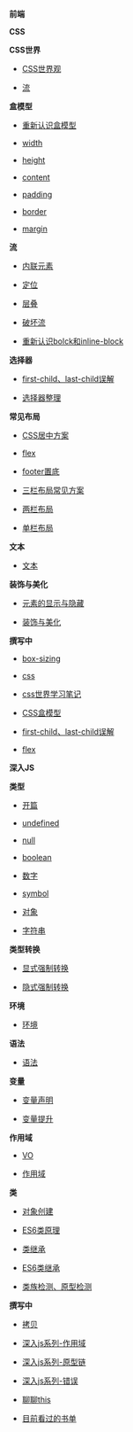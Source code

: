 **前端** 
 
**CSS** 
 
**CSS世界** 
 
* [CSS世界观](https://github.com/869288142/blog/tree/master/前端/CSS/1CSS世界/CSS世界观.md)   
 
* [流](https://github.com/869288142/blog/tree/master/前端/CSS/1CSS世界/流.md)   
 
**盒模型** 
 
* [重新认识盒模型](https://github.com/869288142/blog/tree/master/前端/CSS/2盒模型/1重新认识盒模型.md)   
 
* [width](https://github.com/869288142/blog/tree/master/前端/CSS/2盒模型/2width.md)   
 
* [height](https://github.com/869288142/blog/tree/master/前端/CSS/2盒模型/3height.md)   
 
* [content](https://github.com/869288142/blog/tree/master/前端/CSS/2盒模型/4content.md)   
 
* [padding](https://github.com/869288142/blog/tree/master/前端/CSS/2盒模型/5padding.md)   
 
* [border](https://github.com/869288142/blog/tree/master/前端/CSS/2盒模型/6border.md)   
 
* [margin](https://github.com/869288142/blog/tree/master/前端/CSS/2盒模型/7margin.md)   
 
**流** 
 
* [内联元素](https://github.com/869288142/blog/tree/master/前端/CSS/3流/内联元素.md)   
 
* [定位](https://github.com/869288142/blog/tree/master/前端/CSS/3流/定位.md)   
 
* [层叠](https://github.com/869288142/blog/tree/master/前端/CSS/3流/层叠.md)   
 
* [破坏流](https://github.com/869288142/blog/tree/master/前端/CSS/3流/破坏流.md)   
 
* [重新认识bolck和inline-block](https://github.com/869288142/blog/tree/master/前端/CSS/3流/重新认识bolck和inline-block.md)   
 
**选择器** 
 
* [first-child、last-child误解](https://github.com/869288142/blog/tree/master/前端/CSS/4选择器/first-child、last-child误解.md)   
 
* [选择器整理](https://github.com/869288142/blog/tree/master/前端/CSS/4选择器/选择器整理.md)   
 
**常见布局** 
 
* [CSS居中方案](https://github.com/869288142/blog/tree/master/前端/CSS/5常见布局/CSS居中方案.md)   
 
* [flex](https://github.com/869288142/blog/tree/master/前端/CSS/5常见布局/flex.md)   
 
* [footer置底](https://github.com/869288142/blog/tree/master/前端/CSS/5常见布局/footer置底.md)   
 
* [三栏布局常见方案](https://github.com/869288142/blog/tree/master/前端/CSS/5常见布局/三栏布局常见方案.md)   
 
* [两栏布局](https://github.com/869288142/blog/tree/master/前端/CSS/5常见布局/两栏布局.md)   
 
* [单栏布局](https://github.com/869288142/blog/tree/master/前端/CSS/5常见布局/单栏布局.md)   
 
**文本** 
 
* [文本](https://github.com/869288142/blog/tree/master/前端/CSS/6文本/文本.md)   
 
**装饰与美化** 
 
* [元素的显示与隐藏](https://github.com/869288142/blog/tree/master/前端/CSS/7装饰与美化/元素的显示与隐藏.md)   
 
* [装饰与美化](https://github.com/869288142/blog/tree/master/前端/CSS/7装饰与美化/装饰与美化.md)   
 
   
 
**撰写中** 
 
* [box-sizing](https://github.com/869288142/blog/tree/master/前端/CSS/n/box-sizing.md)   
 
* [css](https://github.com/869288142/blog/tree/master/前端/CSS/n/css.md)   
 
* [css世界学习笔记](https://github.com/869288142/blog/tree/master/前端/CSS/n/css世界学习笔记.md)   
 
* [CSS盒模型](https://github.com/869288142/blog/tree/master/前端/CSS/n/CSS盒模型.md)   
 
* [first-child、last-child误解](https://github.com/869288142/blog/tree/master/前端/CSS/n/first-child、last-child误解.md)   
 
* [flex](https://github.com/869288142/blog/tree/master/前端/CSS/n/flex.md)   
 
**深入JS** 
 
**类型** 
 
* [开篇](https://github.com/869288142/blog/tree/master/前端/深入JS/1类型/1开篇.md)   
 
* [undefined](https://github.com/869288142/blog/tree/master/前端/深入JS/1类型/2undefined.md)   
 
* [null](https://github.com/869288142/blog/tree/master/前端/深入JS/1类型/3null.md)   
 
* [boolean](https://github.com/869288142/blog/tree/master/前端/深入JS/1类型/4boolean.md)   
 
* [数字](https://github.com/869288142/blog/tree/master/前端/深入JS/1类型/5数字.md)   
 
* [symbol](https://github.com/869288142/blog/tree/master/前端/深入JS/1类型/6symbol.md)   
 
* [对象](https://github.com/869288142/blog/tree/master/前端/深入JS/1类型/7对象.md)   
 
* [字符串](https://github.com/869288142/blog/tree/master/前端/深入JS/1类型/8字符串.md)   
 
**类型转换** 
 
* [显式强制转换](https://github.com/869288142/blog/tree/master/前端/深入JS/2类型转换/显式强制转换.md)   
 
* [隐式强制转换](https://github.com/869288142/blog/tree/master/前端/深入JS/2类型转换/隐式强制转换.md)   
 
**环境** 
 
* [环境](https://github.com/869288142/blog/tree/master/前端/深入JS/3环境/环境.md)   
 
**语法** 
 
* [语法](https://github.com/869288142/blog/tree/master/前端/深入JS/4语法/语法.md)   
 
**变量** 
 
* [变量声明](https://github.com/869288142/blog/tree/master/前端/深入JS/5变量/变量声明.md)   
 
* [变量提升](https://github.com/869288142/blog/tree/master/前端/深入JS/5变量/变量提升.md)   
 
**作用域** 
 
* [VO](https://github.com/869288142/blog/tree/master/前端/深入JS/6作用域/VO.md)   
 
* [作用域](https://github.com/869288142/blog/tree/master/前端/深入JS/6作用域/作用域.md)   
 
**类** 
 
* [对象创建](https://github.com/869288142/blog/tree/master/前端/深入JS/7类/1对象创建.md)   
 
* [ES6类原理](https://github.com/869288142/blog/tree/master/前端/深入JS/7类/2ES6类原理.md)   
 
* [类继承](https://github.com/869288142/blog/tree/master/前端/深入JS/7类/3类继承.md)   
 
* [ES6类继承](https://github.com/869288142/blog/tree/master/前端/深入JS/7类/4ES6类继承.md)   
 
* [类族检测、原型检测](https://github.com/869288142/blog/tree/master/前端/深入JS/7类/5类族检测、原型检测.md)   
 
   
 
**撰写中** 
 
* [拷贝](https://github.com/869288142/blog/tree/master/前端/深入JS/n/拷贝.md)   
 
* [深入js系列-作用域](https://github.com/869288142/blog/tree/master/前端/深入JS/n/深入js系列-作用域.md)   
 
* [深入js系列-原型链](https://github.com/869288142/blog/tree/master/前端/深入JS/n/深入js系列-原型链.md)   
 
* [深入js系列-错误](https://github.com/869288142/blog/tree/master/前端/深入JS/n/深入js系列-错误.md)   
 
* [聊聊this](https://github.com/869288142/blog/tree/master/前端/深入JS/n/聊聊this.md)   
 
* [目前看过的书单](https://github.com/869288142/blog/tree/master/前端/目前看过的书单.md)   
 
